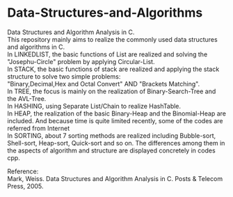 # Data-Structures-and-Algorithms
Data Structures and Algorithm Analysis in C.</br>
This repository mainly aims to realize the commonly used data structures and algorithms in C.</br>
In LINKEDLIST, the basic functions of List are realized and solving the "Josephu-Circle" problem by applying Circular-List.</br>
In STACK, the basic functions of stack are realized and applying the stack structure to solve two simple problems:</br>
"Binary,Decimal,Hex and Octal Convert" AND "Brackets Matching".</br>
In TREE, the focus is mainly on the realization of Binary-Search-Tree and the AVL-Tree.</br>
In HASHING, using Separate List/Chain to realize HashTable.</br>
In HEAP, the realization of the basic Binary-Heap and the Binomial-Heap are included. And because time is quite limited recently, some of the codes are referred from Internet</br>
In SORTING, about 7 sorting methods are realized including Bubble-sort, Shell-sort, Heap-sort, Quick-sort and so on. The differences among them in the aspects of algorithm and structure are displayed concretely in codes cpp.</br>

Reference: </br>
Mark, Weiss. Data Structures and Algorithm Analysis in C. Posts & Telecom Press, 2005.
